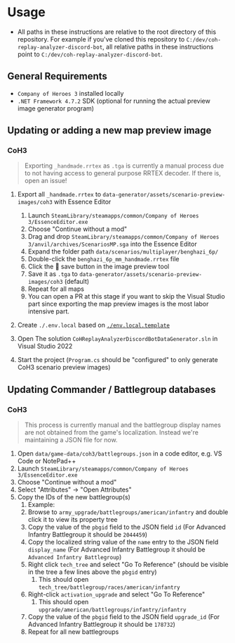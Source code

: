 # Usage
- All paths in these instructions are relative to the root directory of this repository. For example if you've cloned this repository to `C:/dev/coh-replay-analyzer-discord-bot`, all relative paths in these instructions point to `C:/dev/coh-replay-analyzer-discord-bot`.

## General Requirements
- `Company of Heroes 3` installed locally
- `.NET Framework 4.7.2` SDK (optional for running the actual preview image generator program)

## Updating or adding a new map preview image

### CoH3
> Exporting `_handmade.rrtex` as `.tga` is currently a manual process due to not having access to general purpose RRTEX decoder. If there is, open an issue!

1. Export all  `_handmade.rrtex` to `data-generator/assets/scenario-preview-images/coh3` with Essence Editor
    1. Launch `SteamLibrary/steamapps/common/Company of Heroes 3/EssenceEditor.exe` 
    1. Choose "Continue without a mod"
    1. Drag and drop `SteamLibrary/steamapps/common/Company of Heroes 3/anvil/archives/ScenariosMP.sga` into the Essence Editor
    1. Expand the folder path `data/scenarios/multiplayer/benghazi_6p/`
    1. Double-click the `benghazi_6p_mm_handmade.rrtex` file
    1. Click the 💾 save button in the image preview tool
    1. Save it as `.tga` to `data-generator/assets/scenario-preview-images/coh3` (default)
    1. Repeat for all maps
    1. You can open a PR at this stage if you want to skip the Visual Studio part since exporting the map preview images is the most labor intensive part.

1. Create `./.env.local` based on [`./env.local.template`](./.env.local.template)
1. Open The solution `CoHReplayAnalyzerDiscordBotDataGenerator.sln` in Visual Studio 2022
1. Start the project (`Program.cs` should be "configured" to only generate CoH3 scenario preview images)

## Updating Commander / Battlegroup databases

### CoH3
> This process is currently manual and the battlegroup display names are not obtained from the game's localization. Instead we're maintaining a JSON file for now.
1. Open `data/game-data/coh3/battlegroups.json` in a code editor, e.g. VS Code or NotePad++
1. Launch `SteamLibrary/steamapps/common/Company of Heroes 3/EssenceEditor.exe` 
1. Choose "Continue without a mod"
1. Select "Attributes" -> "Open Attributes"
1. Copy the IDs of the new battlegroup(s)
    1. Example:
    1. Browse to `army_upgrade/battlegroups/american/infantry` and double click it to view its property tree 
    1. Copy the value of the `pbgid` field to the JSON field `id` (For Advanced Infantry Battlegroup it should be `2044459`)
    1. Copy the localized string value of the `name` entry to the JSON field `display_name` (For Advanced Infantry Battlegroup it should be `Advanced Infantry Battlegroup`)
    1. Right click `tech_tree` and select "Go To Reference" (should be visible in the tree a few lines above the `pbgid` entry)
        1. This should open `tech_tree/battlegroup/races/american/infantry`
    1. Right-click `activation_upgrade` and select "Go To Reference"
        1. This should open `upgrade/american/battlegroups/infantry/infantry`
    1. Copy the value of the `pbgid` field to the JSON field `upgrade_id` (For Advanced Infantry Battlegroup it should be `178732`)
    1. Repeat for all new battlegroups
